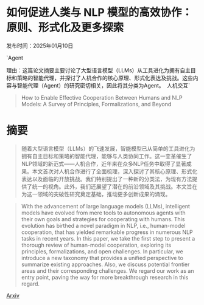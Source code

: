 # 如何促进人类与 NLP 模型的高效协作：原则、形式化及更多探索

发布时间：2025年01月10日

`Agent

理由：这篇论文摘要主要讨论了大型语言模型（LLMs）从工具进化为拥有自主目标和策略的智能代理，并探讨了人机合作的核心原理、形式化表达及挑战。这些内容与智能代理（Agent）的研究密切相关，因此将其分类为Agent。` `人机交互`

> How to Enable Effective Cooperation Between Humans and NLP Models: A Survey of Principles, Formalizations, and Beyond

# 摘要

> 随着大型语言模型（LLMs）的飞速发展，智能模型已从简单的工具进化为拥有自主目标和策略的智能代理，能够与人类协同工作。这一变革催生了NLP领域的新范式——人机合作，近年来在众多NLP任务中取得了显著成果。本文首次对人机合作进行了全面梳理，深入探讨了其核心原理、形式化表达以及面临的开放挑战。我们特别提出了一种新的分类法，为现有方法提供了统一的视角。此外，我们还展望了潜在的前沿领域及其挑战。本文旨在为这一领域的突破性研究奠定基础，推动更多创新成果的涌现。

> With the advancement of large language models (LLMs), intelligent models have evolved from mere tools to autonomous agents with their own goals and strategies for cooperating with humans. This evolution has birthed a novel paradigm in NLP, i.e., human-model cooperation, that has yielded remarkable progress in numerous NLP tasks in recent years. In this paper, we take the first step to present a thorough review of human-model cooperation, exploring its principles, formalizations, and open challenges. In particular, we introduce a new taxonomy that provides a unified perspective to summarize existing approaches. Also, we discuss potential frontier areas and their corresponding challenges. We regard our work as an entry point, paving the way for more breakthrough research in this regard.

[Arxiv](https://arxiv.org/abs/2501.05714)